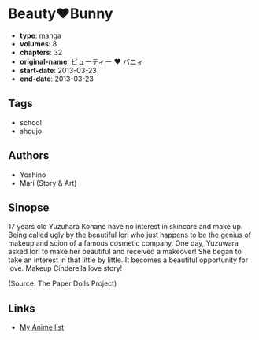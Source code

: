 # Beauty♥Bunny

-   **type**: manga
-   **volumes**: 8
-   **chapters**: 32
-   **original-name**: ビューティー ♥ バニィ
-   **start-date**: 2013-03-23
-   **end-date**: 2013-03-23

## Tags

-   school
-   shoujo

## Authors

-   Yoshino
-   Mari (Story & Art)

## Sinopse

17 years old Yuzuhara Kohane have no interest in skincare and make up. Being called ugly by the beautiful Iori who just happens to be the genius of makeup and scion of a famous cosmetic company. One day, Yuzuwara asked Iori to make her beautiful and received a makeover! She began to take an interest in that little by little. It becomes a beautiful opportunity for love. Makeup Cinderella love story!

(Source: The Paper Dolls Project)

## Links

-   [My Anime list](https://myanimelist.net/manga/82187/Beauty%E2%99%A5Bunny)
